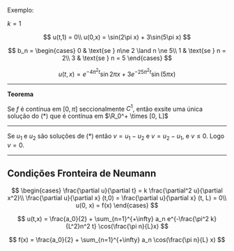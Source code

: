 Exemplo:

$k = 1$

$$
u(t,1) = 0\\
u(0,x) = \sin(2\pi x) + 3\sin(5\pi x)
$$

$$
b_n = \begin{cases}
0 & \text{se } n\ne 2 \land n \ne 5\\
1 & \text{se } n = 2\\
3 & \text{se } n = 5
\end{cases}
$$

$$
u(t, x) = e^{-4\pi^2 t} \sin{2\pi x} + 3 e^{-25 \pi^2 t} \sin(5 \pi x)
$$

---

**Teorema**

Se $f$ é contínua em $[0, \pi]$ seccionalmente $C^1$, então exsite uma única solução do (\*) que é contínua em $\R_0^+ \times [0, L]$

---

Se $u_1$ e $u_2$ são soluções de (\*) então $v = u_1 - u_2$ e $v = u_2 - u_1$, e $v \leq 0$. Logo $v = 0$.

---

## Condições Fronteira de Neumann

$$
\begin{cases}
\frac{\partial u}{\partial t} = k \frac{\partial^2 u}{\partial x^2}\\
\frac{\partial u}{\partial x} (t,0) = \frac{\partial u}{\partial x} (t, L) = 0\\
u(0, x) = f(x)
\end{cases}
$$

$$
u(t,x) = \frac{a_0}{2} + \sum_{n=1}^{+\infty} a_n e^{-\frac{\pi^2 k}{L^2}n^2 t} \cos(\frac{\pi n}{L}x)
$$

$$
f(x) = \frac{a_0}{2} + \sum_{n=1}^{+\infty} a_n \cos(\frac{\pi n}{L} x)
$$
